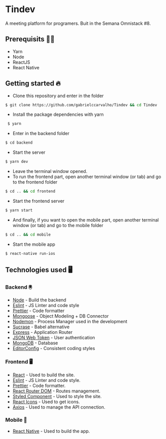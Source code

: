 # Tindev
A meeting platform for programers.
Buit in the Semana Omnistack #8.

## Prerequisits  ✋🏼
- Yarn
- Node
- ReactJS
- React Native

 ## Getting started 🔥
 - Clone this repository and enter in the folder
 ```bash
 $ git clone https://github.com/gabrielccarvalho/Tindev && cd Tindev
 ```
 - Install the package dependencies with yarn
 ```bash
  $ yarn
```
- Enter in the backend folder
```bash
$ cd backend
```
- Start the server
```bash
$ yarn dev
```
- Leave the terminal window opened.
- To run the frontend part, open another terminal window (or tab) and go to the frontend folder
```bash
$ cd .. && cd frontend
```
- Start the frontend server
 ```bash
 $ yarn start
```
- And finally, if you want to open the mobile part, open another terminal window (or tab) and go to the mobile folder
```bash
$ cd .. && cd mobile
```
- Start the mobile app
```bash
$ react-native run-ios
```

## Technologies used 🖥

### Backend 🖲
- [Node](https://nodejs.org/en/) - Build the backend
- [Eslint](https://eslint.org/) - JS Linter and code style
- [Prettier](https://github.com/prettier/prettier) - Code formatter
- [Mongoose](https://mongoosejs.com/) - Object Modeling + DB Connector
- [Nodemon](https://nodemon.io/) - Process Manager used in the development
- [Sucrase](https://sucrase.io/) - Babel alternative
- [Express](https://expressjs.com/) - Application Router
- [JSON Web Token](https://jwt.io/) - User authentication
- [MongoDB](https://www.mongodb.com/) - Database
- [EditorConfig](https://editorconfig.org/) - Consistent coding styles

### Frontend 🖥

- [React](https://reactjs.org/) - Used to build the site.
- [Eslint](https://eslint.org/) - JS Linter and code style.
- [Prettier](https://github.com/prettier/prettier) - Code formatter.
- [React Router DOM](https://reacttraining.com/react-router/web/guides/quick-start) - Routes management.
- [Styled Component](https://www.styled-components.com/) - Used to style the site.
- [React Icons](https://www.npmjs.com/package/react-icons) - Used to get icons.
- [Axios](https://github.com/axios/axios) - Used to manage the API connection.

### Mobile 📱

- [React Native](http://www.reactnative.com/) - Used to build the app.
